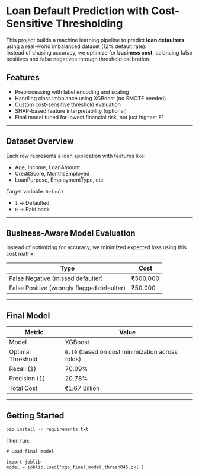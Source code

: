 # Loan Default Prediction with Cost-Sensitive Thresholding

This project builds a machine learning pipeline to predict **loan defaulters** using a real-world imbalanced dataset (12% default rate).  
Instead of chasing accuracy, we optimize for **business cost**, balancing false positives and false negatives through threshold calibration.



##  Features

- Preprocessing with label encoding and scaling
- Handling class imbalance using XGBoost (no SMOTE needed)
- Custom cost-sensitive threshold evaluation
- SHAP-based feature interpretability (optional)
- Final model tuned for lowest financial risk, not just highest F1

---

## Dataset Overview

Each row represents a loan application with features like:

- Age, Income, LoanAmount
- CreditScore, MonthsEmployed
- LoanPurpose, EmploymentType, etc.

Target variable: `Default`  
- `1` → Defaulted  
- `0` → Paid back

---

## Business-Aware Model Evaluation

Instead of optimizing for accuracy, we minimized expected loss using this cost matrix:

| Type               | Cost      |
|--------------------|-----------|
| False Negative (missed defaulter) | ₹500,000 |
| False Positive (wrongly flagged defaulter) | ₹50,000 |

---

## Final Model

| Metric               | Value    |
|----------------------|----------|
| Model                | XGBoost  |
| Optimal Threshold    | `0.10` (based on cost minimization across folds)   |
| Recall (1)           | 70.09%   |
| Precision (1)        | 20.78%   |
| Total Cost           | ₹1.67 Billion |

---

## Getting Started

```bash
pip install -r requirements.txt 
```

Then run: 
```
# Load final model

import joblib
model = joblib.load('xgb_final_model_thresh045.pkl')
````
